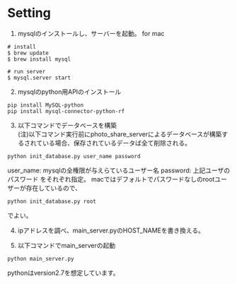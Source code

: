 # Setting
1. mysqlのインストールし、サーバーを起動。
for mac
 ```
# install
$ brew update
$ brew install mysql

# run server
$ mysql.server start
 ```

2. mysqlのpython用APIのインストール
 ```
pip install MySQL-python
pip install mysql-connector-python-rf
 ```

3. 以下コマンドでデータベースを構築<br>
(注)以下コマンド実行前にphoto_share_serverによるデータベースが構築するされている場合、保存されているデータば全て削除される。
 ```
python init_database.py user_name password
 ```
user_name: mysqlの全権限が与えらているユーザー名
password: 上記ユーザのパスワード
をそれぞれ指定。
macではデフォルトでパスワードなしのrootユーザーが存在しているので、
 ```
python init_database.py root
 ```
でよい。

4. ipアドレスを調べ、main_server.pyのHOST_NAMEを書き換える。

5. 以下コマンドでmain_serverの起動
 ```
python main_server.py
 ```

pythonはversion2.7を想定しています。

